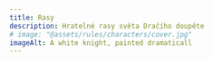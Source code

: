 ```yaml
---
title: Rasy
description: Hratelné rasy světa Dračího doupěte
# image: "@assets/rules/characters/cover.jpg"
imageAlt: A white knight, painted dramaticall
---
```

